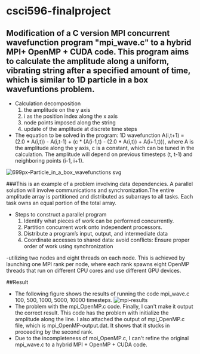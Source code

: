 # csci596-finalproject
## Modification of a C version MPI concurrent wavefunction program "mpi_wave.c" to a hybrid MPI+ OpenMP + CUDA code. This program aims to calculate the amplitude along a uniform, vibrating string after a specified amount of time, which is similar to 1D particle in a box wavefuntions problem.
- Calculation decomposition
  1. the amplitude on the y axis
  2. i as the position index along the x axis
  3. node points imposed along the string
  4. update of the amplitude at discrete time steps
- The equation to be solved in the program: 1D wavefunction
   A(i,t+1) = (2.0 * A(i,t)) - A(i,t-1) + (c * (A(i-1,t) - (2.0 * A(i,t)) + A(i+1,t))), where A is the amplitude along the y axis, c is a constant, which can be tuned in the calculation. The amplitude will depend on previous timesteps (t, t-1) and neighboring points (i-1, i+1).

![699px-Particle_in_a_box_wavefunctions svg](https://user-images.githubusercontent.com/72051087/99919070-f8dcbb80-2ccf-11eb-8abf-a1fce3f2422f.png)

###This is an example of a problem involving data dependencies. A parallel solution will involve communications and synchronization.The entire amplitude array is partitioned and distributed as subarrays to all tasks. Each task owns an equal portion of the total array.

- Steps to construct a parallel program
  1. Identify what pieces of work can be performed concurrently. 
  2. Partition concurrent work onto independent processors. 
  3. Distribute a program’s input, output, and intermediate data
  4. Coordinate accesses to shared data: avoid conflicts: Ensure proper order of work using synchronization

 
-utilizing two nodes and eight threads on each node. This is achieved by launching one MPI rank per node, where each rank spawns eight OpenMP threads that run on different CPU cores and use different GPU devices.

##Result
- The following figure shows the results of running the code mpi_wave.c 100, 500, 1000, 5000, 10000 timesteps.
![mpi-results](https://user-images.githubusercontent.com/72051087/101733957-77797d00-3a74-11eb-983e-c8b148f09feb.png)
- The problem with the mpi_OpenMP.c code. Finally, I can't make it output the correct result. This code has the problem with initialize the amplitude along the line. I also attached the output of mpi_OpenMP.c file, which is mpi_OpenMP-output.dat. It shows that it stucks in proceeding by the second rank.
- Due to the incompleteness of moi_OpenMP.c, I can't refine the original mpi_wave.c to a hybrid MPI + OpenMP + CUDA code.



 
